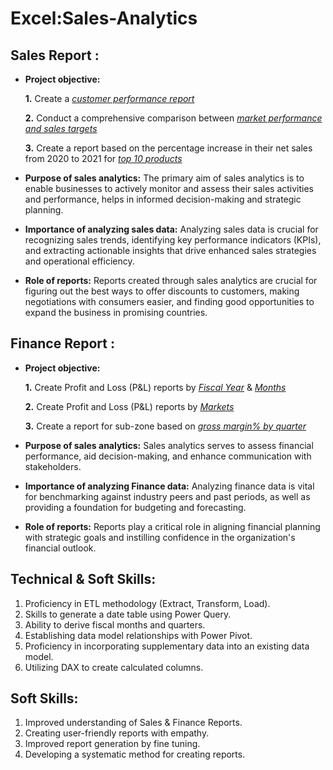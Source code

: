 # Excel:Sales-Analytics
## Sales Report :


- **Project objective:** 

    **1.** Create a _[customer performance report](https://github.com/D-Veenamadhuri/Excel-Sales-Analytics/blob/main/Customer%20Performance%20Report.pdf)_ 

    **2.** Conduct a comprehensive comparison between _[market performance and sales targets](https://github.com/D-Veenamadhuri/Excel-Sales-Analytics/blob/main/Market%20Performance%20vs%20Taget%20Report.pdf)_

    **3.** Create a report based on the percentage increase in their net sales from 2020 to 2021 for _[top 10 products](https://github.com/D-Veenamadhuri/Excel-Sales-Analytics/blob/main/Top%2010%20Products.pdf)_

- **Purpose of sales analytics:** The primary aim of sales analytics is to enable businesses to actively monitor and assess their sales activities and performance, helps in informed decision-making and strategic planning.

- **Importance of analyzing sales data:** Analyzing sales data is crucial for recognizing sales trends, identifying key performance indicators (KPIs), and extracting actionable insights that drive enhanced sales strategies and operational efficiency.

- **Role of reports:** Reports created through sales analytics are crucial for figuring out the best ways to offer discounts to customers, making negotiations with consumers easier, and finding good opportunities to expand the business in promising countries.


## Finance Report :

- **Project objective:** 

    **1.** Create Profit and Loss (P&L) reports by _[Fiscal Year](https://github.com/D-Veenamadhuri/Excel-Sales-Analytics/blob/main/P%26L%20Statement%20by%20Fiscal%20Year.pdf)_ & _[Months](https://github.com/D-Veenamadhuri/Excel-Sales-Analytics/blob/main/P%26L%20Statement%20by%20Months.pdf)_ 

   **2.** Create Profit and Loss (P&L) reports by _[Markets](https://github.com/D-Veenamadhuri/Excel-Sales-Analytics/blob/main/P%26L%20Statement%20by%20Markets.pdf)_

   **3.** Create a report for sub-zone based on _[gross margin% by quarter](https://github.com/D-Veenamadhuri/Excel-Sales-Analytics/blob/main/Sub%20Zone%20.pdf)_


- **Purpose of sales analytics:** Sales analytics serves to assess financial performance, aid decision-making, and enhance communication with stakeholders.

- **Importance of analyzing Finance data:** Analyzing finance data is vital for benchmarking against industry peers and past periods, as well as providing a foundation for budgeting and forecasting.

- **Role of reports:** Reports play a critical role in aligning financial planning with strategic goals and instilling confidence in the organization's financial outlook.

## Technical & Soft Skills:
1. Proficiency in ETL methodology (Extract, Transform, Load).
2. Skills to generate a date table using Power Query.
3. Ability to derive fiscal months and quarters.
4. Establishing data model relationships with Power Pivot.
5. Proficiency in incorporating supplementary data into an existing data model.
6. Utilizing DAX to create calculated columns.
   
## Soft Skills:
1.	Improved understanding of Sales & Finance Reports.
2.	Creating user-friendly reports with empathy.
3.	Improved report generation by fine tuning.
4.	Developing a systematic method for creating reports.

